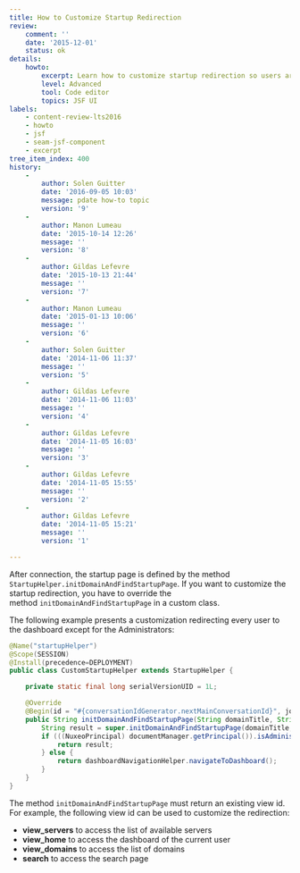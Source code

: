 ```yaml
---
title: How to Customize Startup Redirection
review:
    comment: ''
    date: '2015-12-01'
    status: ok
details:
    howto:
        excerpt: Learn how to customize startup redirection so users are displayed the default Nuxeo dashboard.
        level: Advanced
        tool: Code editor
        topics: JSF UI
labels:
    - content-review-lts2016
    - howto
    - jsf
    - seam-jsf-component
    - excerpt
tree_item_index: 400
history:
    -
        author: Solen Guitter
        date: '2016-09-05 10:03'
        message: pdate how-to topic
        version: '9'
    -
        author: Manon Lumeau
        date: '2015-10-14 12:26'
        message: ''
        version: '8'
    -
        author: Gildas Lefevre
        date: '2015-10-13 21:44'
        message: ''
        version: '7'
    -
        author: Manon Lumeau
        date: '2015-01-13 10:06'
        message: ''
        version: '6'
    -
        author: Solen Guitter
        date: '2014-11-06 11:37'
        message: ''
        version: '5'
    -
        author: Gildas Lefevre
        date: '2014-11-06 11:03'
        message: ''
        version: '4'
    -
        author: Gildas Lefevre
        date: '2014-11-05 16:03'
        message: ''
        version: '3'
    -
        author: Gildas Lefevre
        date: '2014-11-05 15:55'
        message: ''
        version: '2'
    -
        author: Gildas Lefevre
        date: '2014-11-05 15:21'
        message: ''
        version: '1'

---
```

After connection, the startup page is defined by the method `StartupHelper.initDomainAndFindStartupPage`. If you want to customize the startup redirection, you have to override the method&nbsp;`initDomainAndFindStartupPage` in a custom class.

The following example presents a customization redirecting every user to the dashboard except for the Administrators:

```java
@Name("startupHelper")
@Scope(SESSION)
@Install(precedence=DEPLOYMENT)
public class CustomStartupHelper extends StartupHelper {

    private static final long serialVersionUID = 1L;

    @Override
    @Begin(id = "#{conversationIdGenerator.nextMainConversationId}", join = true)
    public String initDomainAndFindStartupPage(String domainTitle, String viewId) {
        String result = super.initDomainAndFindStartupPage(domainTitle, viewId);
        if (((NuxeoPrincipal) documentManager.getPrincipal()).isAdministrator()) {
            return result;
        } else {
            return dashboardNavigationHelper.navigateToDashboard();
        }
    }
}

```

The method&nbsp;`initDomainAndFindStartupPage` must return an existing view id. For example, the following view id can be used to customize the redirection:

*   **view_servers** to access the list of available servers
*   **view_home** to access the dashboard of the current user
*   **view_domains** to access the list of domains
*   **search** to access the search page
